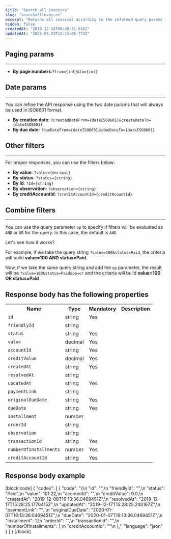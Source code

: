 ```yaml
---
title: "Search all invoices"
slug: "searchallinvoices"
excerpt: "Returns all invoices according to the informed query params in the request."
hidden: false
createdAt: "2019-12-24T00:49:31.616Z"
updatedAt: "2022-05-23T12:15:06.773Z"
---
```

## Paging params

---
<ul>
<li><strong>By page numbers</strong>:<code>?from={int}&to={int}</code></li>
</ul>

## Date params

---

You can refine the API response using the two date params that will always be used in ISO8601 format.

<ul>
  <li><strong>By creation date</strong>: <code>?createdDateFrom={dateISO8601}&createDateTo={dateISO8601}</code></li>
  <li><strong>By due date</strong>: <code>?dueDateFrom={dateISO8601}&dueDateTo={dateISO8601}</code></li>
  </ul>

## Other filters

---
For proper responses, you can use the filters below:

<ul>
<li><strong>By value</strong>: <code>?value={decimal}</code></li>
<li> <strong>By status</strong>: <code>?status={string}</code></li>
<li><strong>By Id</strong>: <code>?Id={string}</code></li>
<li><strong>By observation</strong>: <code>?observation={string}</code></li>
<li><strong>By creditAccountId</strong>: <code>?creditAccountId={creditAcountId}</code></li>
</ul>

## Combine filters

---

You can use the query parameter `op` to specify if filters will be evaluated as `AND` or `OR` for the query. In this case, the default is `AND`.

Let's see how it works?

For example, if we take the query string `?value=100&status=Paid`, the criteria will build <strong>value=100 AND status=Paid</strong>.

Now, if we take the same query string and add the `op` parameter, the result will be `?value=100&status=Paid&op=or` and the criteria will build <strong>value=100 OR status=Paid</strong>

## Response body has the following properties

<table>
    <tr>
        <th>Name</th>
        <th>Type</th>
        <th>Mandatory</th>
        <th>Description</th>
    </tr>
    <tr>
        <td><code>id</code></td>
        <td>string</td>
        <td>Yes</td>
        <td></td>
    </tr>
    <tr>
        <td><code>friendlyId</code></td>
        <td>string</td>
        <td></td>
        <td></td>
    </tr>
    <tr>
        <td><code>status</code></td>
        <td>string</td>
        <td>Yes</td>
        <td></td>
    </tr>
    <tr>
        <td><code>value</code></td>
        <td>decimal</td>
        <td>Yes</td>
        <td></td>
    </tr>
    <tr>
        <td><code>accountId</code></td>
        <td>string</td>
        <td>Yes</td>
        <td></td>
    </tr>
    <tr>
        <td><code>creditValue</code></td>
        <td>decimal</td>
        <td>Yes</td>
        <td></td>
    </tr>
    <tr>
        <td><code>createdAt</code></td>
        <td>string</td>
        <td>Yes</td>
        <td></td>
    </tr>
    <tr>
        <td><code>resolvedAt</code></td>
        <td>string</td>
        <td></td>
        <td></td>
    </tr>
    <tr>
        <td><code>updatedAt</code></td>
        <td>string</td>
        <td>Yes</td>
        <td></td>
    </tr>
    <tr>
        <td><code>paymentLink</code></td>
        <td>string</td>
        <td></td>
        <td></td>
    </tr>
    <tr>
        <td><code>originalDueDate</code></td>
        <td>string</td>
        <td>Yes</td>
        <td></td>
    </tr>
    <tr>
        <td><code>dueDate</code></td>
        <td>string</td>
        <td>Yes</td>
        <td></td>
    </tr>
    <tr>
        <td><code>installment</code></td>
        <td>number</td>
        <td></td>
        <td></td>
    </tr>
    <tr>
        <td><code>orderId</code></td>
        <td>string</td>
        <td></td>
        <td></td>
    </tr>
    <tr>
        <td><code>observation</code></td>
        <td>string</td>
        <td></td>
        <td></td>
    </tr>
    <tr>
        <td><code>transactionId</code></td>
        <td>string</td>
        <td>Yes</td>
        <td></td>
    </tr>
    <tr>
        <td><code>numberOfInstallments</code></td>
        <td>number</td>
        <td>Yes</td>
        <td></td>
    </tr>
    <tr>
        <td><code>creditAccountId</code></td>
        <td>string</td>
        <td>Yes</td>
        <td></td>
    </tr>
</table>

## Response body example

[block:code]
{
  "codes": [
    {
      "code": "{\n            \"id\": \"\",\n            \"friendlyId\": \"\",\n            \"status\": \"Paid\",\n            \"value\": 101.22,\n            \"accountId\": \"\",\n            \"creditValue\": 0.0,\n            \"createdAt\": \"2019-12-08T16:13:36.0469451Z\",\n            \"resolvedAt\": \"2019-12-17T15:28:25.1776415Z\",\n            \"updatedAt\": \"2019-12-17T15:28:25.240167Z\",\n            \"paymentLink\": \"\",  \n            \"originalDueDate\": \"2020-01-07T16:13:36.0469451Z\",\n            \"dueDate\": \"2020-01-07T16:13:36.0469451Z\",\n            \"installment\": 1,\n            \"orderId\": \"\",\n            \"transactionId\": \"\",\n            \"numberOfInstallments\": 1,\n            \"creditAccountId\": \"\"\n        },",
      "language": "json"
    }
  ]
}
[/block]
